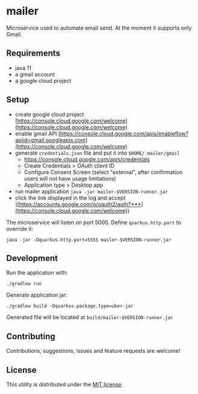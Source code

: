 # mailer

Microservice used to automate email send. At the moment it supports only Gmail.


## Requirements

- java 11
- a gmail account
- a google cloud project


## Setup

- create google cloud project [https://console.cloud.google.com/welcome](https://console.cloud.google.com/welcome)
- enable gmail API [https://console.cloud.google.com/apis/enableflow?apiid=gmail.googleapis.com](https://console.cloud.google.com/welcome)
- generate `credentials.json` file and put it into `$HOME/.mailer/gmail`
  - https://console.cloud.google.com/apis/credentials
  - Create Credentials > OAuth client ID
  - Configure Consent Screen (select "external", after confirmation users will not have usage limitations)
  - Application type > Desktop app
- run mailer application `java -jar mailer-$VERSION-runner.jar`
- click the link displayed in the log and accept ([https://accounts.google.com/o/oauth2/auth?***](https://console.cloud.google.com/welcome))


The microservice will listen on port 5000. Define `quarkus.http.port` to override it:
```
java -jar -Dquarkus.http.port=5555 mailer-$VERSION-runner.jar
```


## Development

Run the application with:

```
./gradlew run
```

Generate application jar:
```
./gradlew build -Dquarkus.package.type=uber-jar
```

Generated file will be located at `build/mailer-$VERSION-runner.jar`


## Contributing

Contributions, suggestions, issues and feature requests are welcome!


## License

This utility is distributed under the [MIT license](LICENSE).
